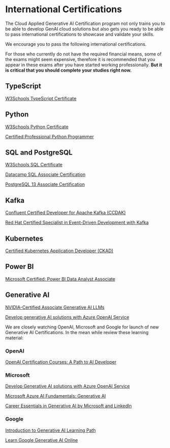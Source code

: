 # International Certifications 

The Cloud Applied Generative AI Certification program not only trains you to be able to develop GenAI cloud solutions but also gets you ready to be able to pass international certifications to showcase and validate your skills. 

We encourage you to pass the following international certifications.

For those who currently do not have the required financial means, some of the exams might seem expensive, therefore it is recommended that you appear in these exams after you have started working professionally. **But it is critical that you should complete your studies right now.**

## TypeScript

[W3Schools TypeScript Certificate](https://www.w3schools.com/typescript/typescript_exam.php)

## Python

[W3Schools Python Certificate](https://www.w3schools.com/python/python_exam.asp)

[Certified Professional Python Programmer](https://pythoninstitute.org/pcpp1)

## SQL and PostgreSQL

[W3Schools SQL Certificate](https://www.w3schools.com/sql/sql_exam.asp)

[Datacamp SQL Associate Certification](https://www.datacamp.com/certification/sql-associate)

[PostgreSQL 13 Associate Certification](https://www.enterprisedb.com/course/postgresql-13-associate-certification)

## Kafka

[Confluent Certified Developer for Apache Kafka
(CCDAK)](https://www.confluent.io/certification/) 

[Red Hat Certified Specialist in Event-Driven Development with Kafka](https://www.redhat.com/en/services/certification/red-hat-certified-specialist-event-driven-development-kafka)

## Kubernetes

[Certified Kubernetes Application Developer (CKAD)](https://www.cncf.io/training/certification/ckad/)

## Power BI

[Microsoft Certified: Power BI Data Analyst Associate](https://learn.microsoft.com/en-us/credentials/certifications/power-bi-data-analyst-associate/?practice-assessment-type=certification)

## Generative AI

[NVIDIA-Certified Associate Generative AI LLMs](https://www.nvidia.com/en-us/learn/certification/generative-ai-llm-associate/)

[Develop generative AI solutions with Azure OpenAI Service](https://learn.microsoft.com/en-us/credentials/applied-skills/develop-generative-ai-solutions-with-azure-openai-service/)

We are closely watching OpenAI, Microsoft and Google for launch of new Generative AI Certifications. In the mean while review these learning material:

### OpenAI

[OpenAI Certification Courses: A Path to AI Developer](https://community.openai.com/t/openai-certification-courses-a-path-to-ai-developer/193649)

### Microsoft

[Develop Generative AI solutions with Azure OpenAI Service](https://learn.microsoft.com/en-us/training/paths/develop-ai-solutions-azure-openai/)

[Microsoft Azure AI Fundamentals: Generative AI](https://learn.microsoft.com/en-us/training/paths/introduction-generative-ai/)

[Career Essentials in Generative AI by Microsoft and LinkedIn](https://www.linkedin.com/learning/paths/career-essentials-in-generative-ai-by-microsoft-and-linkedin)

### Google

[Introduction to Generative AI Learning Path](https://www.cloudskillsboost.google/paths/118)

[Learn Google Generative AI Online](https://www.coursera.org/courses?query=generative%20ai&partners=Google%20Cloud)



